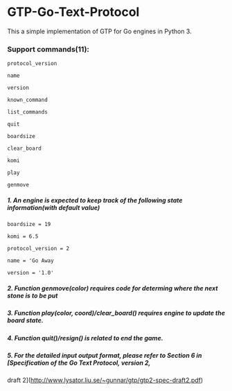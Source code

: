 # GTP-Go-Text-Protocol
This a simple implementation of GTP for Go engines in Python 3.

### Support commands(11):

`protocol_version`

`name`

`version`

`known_command`

`list_commands`

`quit`

`boardsize`

`clear_board`

`komi`

`play`

`genmove`

##### 1. An engine is expected to keep track of the following state information(with default value)

`boardsize = 19`

`komi = 6.5`

`protocol_version = 2`

`name = 'Go Away`

`version = '1.0'`

##### 2. Function genmove(color) requires code for determing where the next stone is to be put
##### 3. Function play(color, coord)/clear_board() requires engine to update the board state.
##### 4. Function quit()/resign() is related to end the game.
##### 5. For the detailed input output format, please refer to Section 6 in [Specification of the Go Text Protocol, version 2,
draft 2](http://www.lysator.liu.se/~gunnar/gtp/gtp2-spec-draft2.pdf)
